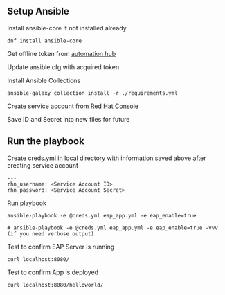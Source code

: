 ## Setup Ansible

Install ansible-core if not installed already

```
dnf install ansible-core
```

Get offline token from [automation hub](https://console.redhat.com/ansible/automation-hub/token)

Update ansible.cfg with acquired token

Install Ansible Collections 

```
ansible-galaxy collection install -r ./requirements.yml
```

Create service account from [Red Hat Console](https://console.redhat.com/application-services/service-accounts)

Save ID and Secret into new files for future

## Run the playbook

Create creds.yml in local directory with information saved above after creating service account

```
---
rhn_username: <Service Account ID>  
rhn_password: <Service Account Secret>
```

Run playbook

```
ansible-playbook -e @creds.yml eap_app.yml -e eap_enable=true 

# ansible-playbook -e @creds.yml eap_app.yml -e eap_enable=true -vvv (if you need verbose output)
```

Test to confirm EAP Server is running

```
curl localhost:8080/
```

Test to confirm App is deployed

```
curl localhost:8080/helloworld/
```
